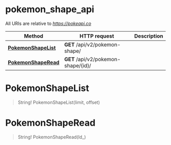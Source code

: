 # pokemon_shape_api

All URIs are relative to *https://pokeapi.co*

Method | HTTP request | Description
------------- | ------------- | -------------
[**PokemonShapeList**](pokemon_shape_api.md#PokemonShapeList) | **GET** /api/v2/pokemon-shape/ | 
[**PokemonShapeRead**](pokemon_shape_api.md#PokemonShapeRead) | **GET** /api/v2/pokemon-shape/{id}/ | 


<a name="PokemonShapeList"></a>
# **PokemonShapeList**
> String! PokemonShapeList(limit, offset)


<a name="PokemonShapeRead"></a>
# **PokemonShapeRead**
> String! PokemonShapeRead(Id_)


